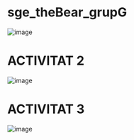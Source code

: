 # sge_theBear_grupG
![image](https://github.com/user-attachments/assets/be661fc2-3bc9-4ea7-b5ad-a767972af0c0)

# ACTIVITAT 2

![image](https://github.com/user-attachments/assets/aa356505-5719-4474-a19d-dcc44de8eefb)

# ACTIVITAT 3

![image](https://github.com/user-attachments/assets/bb3d7691-2d2f-48fd-971d-73d674213732)

